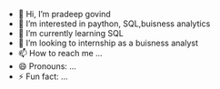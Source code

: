 - 👋 Hi, I’m pradeep govind
- 👀 I’m interested in paython, SQL,buisness analytics
- 🌱 I’m currently learning SQL
- 💞️ I’m looking to internship as a buisness analyst
- 📫 How to reach me ...
- 😄 Pronouns: ...
- ⚡ Fun fact: ...

<!---
Necromancer1234567/Necromancer1234567 is a ✨ special ✨ repository because its `README.md` (this file) appears on your GitHub profile.
You can click the Preview link to take a look at your changes.
--->
